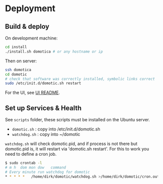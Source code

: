 # Deployment

## Build & deploy

On development machine:

```bash
cd install
./install.sh domotica # or any hostname or ip
```

Then on server:
```bash
ssh domotica
cd domotic
# check that software was correctly installed, symbolic links correct
sudo /etc/init.d/domotic.sh restart
```

For the UI, see [UI README](../elm-ui/README.md).

## Set up Services & Health

See `scripts` folder, these scripts must be installed on the Ubuntu server.

- `domotic.sh` : copy into /etc/init.d/domotic.sh
- `watchdog.sh` : copy into ~/domotic


`watchdog.sh` will check domotic.pid, and if process is not there but domotic.pid is, it will restart via 'domotic.sh restart'. For this to work you need to define a cron job.

```bash
$ sudo crontab -l
# m h  dom mon dow   command
# Every minute run watchdog for domotic
* * * * *	/home/dirk/domotic/watchdog.sh >/home/dirk/domotic/cron.out
```
